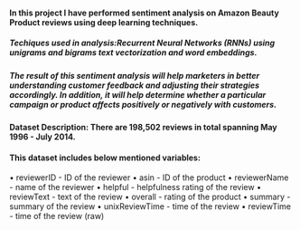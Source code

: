 #### In this project I have performed sentiment analysis on Amazon Beauty Product reviews using deep learning techniques.
##### Techiques used in analysis:Recurrent Neural Networks (RNNs) using unigrams and bigrams text vectorization and word embeddings.
##### The result of this sentiment analysis will help marketers in better understanding customer feedback and adjusting their strategies accordingly. In addition, it will help determine whether a particular campaign or product affects positively or negatively with customers.
#### Dataset Description: There are 198,502 reviews in total spanning May 1996 - July 2014.
#### This dataset includes below mentioned variables:
•	reviewerID - ID of the reviewer 
•	asin - ID of the product
•	reviewerName - name of the reviewer
•	helpful - helpfulness rating of the review
•	reviewText - text of the review
•	overall - rating of the product
•	summary - summary of the review
•	unixReviewTime - time of the review
•	reviewTime - time of the review (raw)

